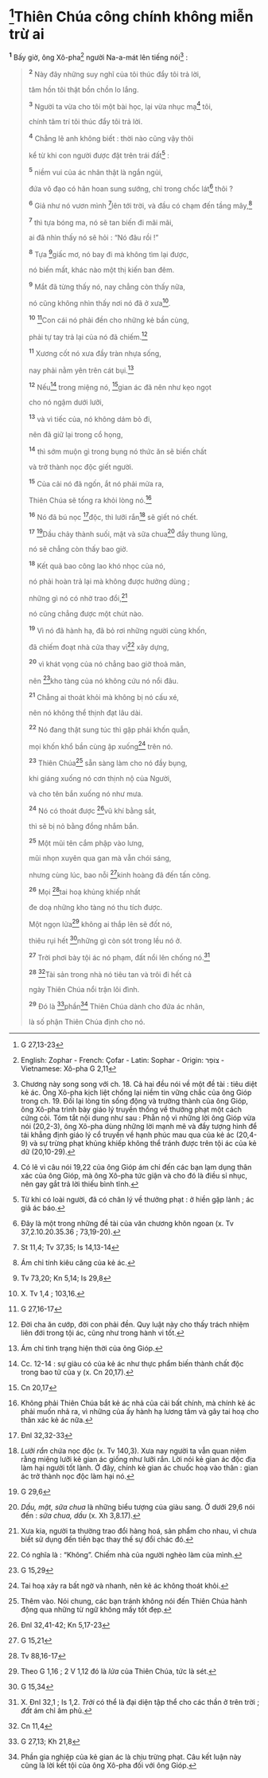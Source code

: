 # [^1@-45047b85-6a87-40e2-aa31-76a499eca410]Thiên Chúa công chính không miễn trừ ai

<sup><b>1</b></sup> Bấy giờ, ông Xô-pha[^20-45047b85-6a87-40e2-aa31-76a499eca410] người Na-a-mát lên tiếng nói[^1-45047b85-6a87-40e2-aa31-76a499eca410] :

> <sup><b>2</b></sup> Này đây những suy nghĩ của tôi thúc đẩy tôi trả lời,
>
> tâm hồn tôi thật bồn chồn lo lắng.
>
> <sup><b>3</b></sup> Người ta vừa cho tôi một bài học, lại vừa nhục mạ[^2-45047b85-6a87-40e2-aa31-76a499eca410] tôi,
>
> chính tâm trí tôi thúc đẩy tôi trả lời.
>
> <sup><b>4</b></sup> Chẳng lẽ anh không biết : thời nào cũng vậy thôi
>
> kể từ khi con người được đặt trên trái đất[^3-45047b85-6a87-40e2-aa31-76a499eca410] :
>
> <sup><b>5</b></sup> niềm vui của ác nhân thật là ngắn ngủi,
>
> đứa vô đạo có hân hoan sung sướng, chỉ trong chốc lát[^4-45047b85-6a87-40e2-aa31-76a499eca410] thôi ?
>
> <sup><b>6</b></sup> Giả như nó vươn mình [^2@-45047b85-6a87-40e2-aa31-76a499eca410]lên tới trời, và đầu có chạm đến tầng mây,[^5-45047b85-6a87-40e2-aa31-76a499eca410]
>
> <sup><b>7</b></sup> thì tựa bóng ma, nó sẽ tan biến đi mãi mãi,
>
> ai đã nhìn thấy nó sẽ hỏi : “Nó đâu rồi !”
>
> <sup><b>8</b></sup> Tựa [^3@-45047b85-6a87-40e2-aa31-76a499eca410]giấc mơ, nó bay đi mà không tìm lại được,
>
> nó biến mất, khác nào một thị kiến ban đêm.
>
> <sup><b>9</b></sup> Mắt đã từng thấy nó, nay chẳng còn thấy nữa,
>
> nó cũng không nhìn thấy nơi nó đã ở xưa[^6-45047b85-6a87-40e2-aa31-76a499eca410].
>
> <sup><b>10</b></sup> [^4@-45047b85-6a87-40e2-aa31-76a499eca410]Con cái nó phải đền cho những kẻ bần cùng,
>
> phải tự tay trả lại của nó đã chiếm.[^7-45047b85-6a87-40e2-aa31-76a499eca410]
>
> <sup><b>11</b></sup> Xương cốt nó xưa đầy tràn nhựa sống,
>
> nay phải nằm yên trên cát bụi.[^8-45047b85-6a87-40e2-aa31-76a499eca410]
>
> <sup><b>12</b></sup> Nếu[^9-45047b85-6a87-40e2-aa31-76a499eca410] trong miệng nó, [^5@-45047b85-6a87-40e2-aa31-76a499eca410]gian ác đã nên như kẹo ngọt
>
> cho nó ngậm dưới lưỡi,
>
> <sup><b>13</b></sup> và vì tiếc của, nó không dám bỏ đi,
>
> nên đã giữ lại trong cổ họng,
>
> <sup><b>14</b></sup> thì sớm muộn gì trong bụng nó thức ăn sẽ biến chất
>
> và trở thành nọc độc giết người.
>
> <sup><b>15</b></sup> Của cải nó đã ngốn, ắt nó phải mửa ra,
>
> Thiên Chúa sẽ tống ra khỏi lòng nó.[^10-45047b85-6a87-40e2-aa31-76a499eca410]
>
> <sup><b>16</b></sup> Nó đã bú nọc [^6@-45047b85-6a87-40e2-aa31-76a499eca410]độc, thì lưỡi rắn[^11-45047b85-6a87-40e2-aa31-76a499eca410] sẽ giết nó chết.
>
> <sup><b>17</b></sup> [^7@-45047b85-6a87-40e2-aa31-76a499eca410]Dầu chảy thành suối, mật và sữa chua[^12-45047b85-6a87-40e2-aa31-76a499eca410] đầy thung lũng,
>
> nó sẽ chẳng còn thấy bao giờ.
>
> <sup><b>18</b></sup> Kết quả bao công lao khó nhọc của nó,
>
> nó phải hoàn trả lại mà không được hưởng dùng ;
>
> những gì nó có nhờ trao đổi,[^13-45047b85-6a87-40e2-aa31-76a499eca410]
>
> nó cũng chẳng được một chút nào.
>
> <sup><b>19</b></sup> Vì nó đã hành hạ, đã bỏ rơi những người cùng khốn,
>
> đã chiếm đoạt nhà cửa thay vì[^14-45047b85-6a87-40e2-aa31-76a499eca410] xây dựng,
>
> <sup><b>20</b></sup> vì khát vọng của nó chẳng bao giờ thoả mãn,
>
> nên [^8@-45047b85-6a87-40e2-aa31-76a499eca410]kho tàng của nó không cứu nó nổi đâu.
>
> <sup><b>21</b></sup> Chẳng ai thoát khỏi mà không bị nó cấu xé,
>
> nên nó không thể thịnh đạt lâu dài.
>
> <sup><b>22</b></sup> Nó đang thật sung túc thì gặp phải khốn quẫn,
>
> mọi khốn khổ bần cùng ập xuống[^15-45047b85-6a87-40e2-aa31-76a499eca410] trên nó.
>
> <sup><b>23</b></sup> Thiên Chúa[^16-45047b85-6a87-40e2-aa31-76a499eca410] sẵn sàng làm cho nó đầy bụng,
>
> khi giáng xuống nó cơn thịnh nộ của Người,
>
> và cho tên bắn xuống nó như mưa.
>
> <sup><b>24</b></sup> Nó có thoát được [^9@-45047b85-6a87-40e2-aa31-76a499eca410]vũ khí bằng sắt,
>
> thì sẽ bị nỏ bằng đồng nhắm bắn.
>
> <sup><b>25</b></sup> Một mũi tên cắm phập vào lưng,
>
> mũi nhọn xuyên qua gan mà vẫn chói sáng,
>
> nhưng cùng lúc, bao nỗi [^10@-45047b85-6a87-40e2-aa31-76a499eca410]kinh hoàng đã đến tấn công.
>
> <sup><b>26</b></sup> Mọi [^11@-45047b85-6a87-40e2-aa31-76a499eca410]tai hoạ khủng khiếp nhất
>
> đe doạ những kho tàng nó thu tích được.
>
> Một ngọn lửa[^17-45047b85-6a87-40e2-aa31-76a499eca410] không ai thắp lên sẽ đốt nó,
>
> thiêu rụi hết [^12@-45047b85-6a87-40e2-aa31-76a499eca410]những gì còn sót trong lều nó ở.
>
> <sup><b>27</b></sup> Trời phơi bày tội ác nó phạm, đất nổi lên chống nó.[^18-45047b85-6a87-40e2-aa31-76a499eca410]
>
> <sup><b>28</b></sup> [^13@-45047b85-6a87-40e2-aa31-76a499eca410]Tài sản trong nhà nó tiêu tan và trôi đi hết cả
>
> ngày Thiên Chúa nổi trận lôi đình.
>
> <sup><b>29</b></sup> Đó là [^14@-45047b85-6a87-40e2-aa31-76a499eca410]phần[^19-45047b85-6a87-40e2-aa31-76a499eca410] Thiên Chúa dành cho đứa ác nhân,
>
> là số phận Thiên Chúa định cho nó.

[^1-45047b85-6a87-40e2-aa31-76a499eca410]: Chương này song song với ch. 18. Cả hai đều nói về một đề tài : tiêu diệt kẻ ác. Ông Xô-pha kịch liệt chống lại niềm tin vững chắc của ông Gióp trong ch. 19. Đối lại lòng tin sống động và trưởng thành của ông Gióp, ông Xô-pha trình bày giáo lý truyền thống về thưởng phạt một cách cứng cỏi. Tóm tắt nội dung như sau : Phẫn nộ vì những lời ông Gióp vừa nói (20,2-3), ông Xô-pha dùng những lời mạnh mẽ và đầy tượng hình để tái khẳng định giáo lý cổ truyền về hạnh phúc mau qua của kẻ ác (20,4-9) và sự trừng phạt khủng khiếp không thể tránh được trên tội ác của kẻ dữ (20,10-29).

[^2-45047b85-6a87-40e2-aa31-76a499eca410]: Có lẽ vì câu nói 19,22 của ông Gióp ám chỉ đến các bạn lạm dụng thân xác của ông Gióp, mà ông Xô-pha tức giận và cho đó là điều sỉ nhục, nên gay gắt trả lời thiếu bình tĩnh.

[^3-45047b85-6a87-40e2-aa31-76a499eca410]: Từ khi có loài người, đã có chân lý về thưởng phạt : ở hiền gặp lành ; ác giả ác báo.

[^4-45047b85-6a87-40e2-aa31-76a499eca410]: Đây là một trong những đề tài của văn chương khôn ngoan (x. Tv 37,2.10.20.35.36 ; 73,19-20).

[^5-45047b85-6a87-40e2-aa31-76a499eca410]: Ám chỉ tính kiêu căng của kẻ ác.

[^6-45047b85-6a87-40e2-aa31-76a499eca410]: X. Tv 1,4 ; 103,16.

[^7-45047b85-6a87-40e2-aa31-76a499eca410]: Đời cha ăn cướp, đời con phải đền. Quy luật này cho thấy trách nhiệm liên đới trong tội ác, cũng như trong hành vi tốt.

[^8-45047b85-6a87-40e2-aa31-76a499eca410]: Ám chỉ tình trạng hiện thời của ông Gióp.

[^9-45047b85-6a87-40e2-aa31-76a499eca410]: Cc. 12-14 : sự giàu có của kẻ ác như thực phẩm biến thành chất độc trong bao tử của y (x. Cn 20,17).

[^10-45047b85-6a87-40e2-aa31-76a499eca410]: Không phải Thiên Chúa bắt kẻ ác nhả của cải bất chính, mà chính kẻ ác phải muốn nhả ra, vì những của ấy hành hạ lương tâm và gây tai hoạ cho thân xác kẻ ác nữa.

[^11-45047b85-6a87-40e2-aa31-76a499eca410]: _Lưỡi rắn_ chứa nọc độc (x. Tv 140,3). Xưa nay người ta vẫn quan niệm rằng miệng lưỡi kẻ gian ác giống như lưỡi rắn. Lời nói kẻ gian ác độc địa làm hại người tốt lành. Ở đây, chính kẻ gian ác chuốc hoạ vào thân : gian ác trở thành nọc độc làm hại nó.

[^12-45047b85-6a87-40e2-aa31-76a499eca410]: _Dầu, mật, sữa chua_ là những biểu tượng của giàu sang. Ở dưới 29,6 nói đến : _sữa chua, dầu_ (x. Xh 3,8.17).

[^13-45047b85-6a87-40e2-aa31-76a499eca410]: Xưa kia, người ta thường trao đổi hàng hoá, sản phẩm cho nhau, vì chưa biết sử dụng đến tiền bạc thay thế sự đổi chác đó.

[^14-45047b85-6a87-40e2-aa31-76a499eca410]: Có nghĩa là : “Không”. Chiếm nhà của người nghèo làm của mình.

[^15-45047b85-6a87-40e2-aa31-76a499eca410]: Tai hoạ xảy ra bất ngờ và nhanh, nên kẻ ác không thoát khỏi.

[^16-45047b85-6a87-40e2-aa31-76a499eca410]: Thêm vào. Nói chung, các bạn tránh không nói đến Thiên Chúa hành động qua những từ ngữ không mấy tốt đẹp.

[^17-45047b85-6a87-40e2-aa31-76a499eca410]: Theo G 1,16 ; 2 V 1,12 đó là _lửa_ của Thiên Chúa, tức là sét.

[^18-45047b85-6a87-40e2-aa31-76a499eca410]: X. Đnl 32,1 ; Is 1,2. _Trời_ có thể là đại diện tập thể cho các thần ở trên trời ; _đất_ ám chỉ âm phủ.

[^19-45047b85-6a87-40e2-aa31-76a499eca410]: Phần gia nghiệp của kẻ gian ác là chịu trừng phạt. Câu kết luận này cũng là lời kết tội của ông Xô-pha đối với ông Gióp.

[^20-45047b85-6a87-40e2-aa31-76a499eca410]: English: Zophar - French: &#199;ofar - Latin: Sophar - Origin: &#1510;&#64331;&#1508;&#1463;&#1512; - Vietnamese: Xô-pha G 2,11

[^1@-45047b85-6a87-40e2-aa31-76a499eca410]: G 27,13-23

[^2@-45047b85-6a87-40e2-aa31-76a499eca410]: St 11,4; Tv 37,35; Is 14,13-14

[^3@-45047b85-6a87-40e2-aa31-76a499eca410]: Tv 73,20; Kn 5,14; Is 29,8

[^4@-45047b85-6a87-40e2-aa31-76a499eca410]: G 27,16-17

[^5@-45047b85-6a87-40e2-aa31-76a499eca410]: Cn 20,17

[^6@-45047b85-6a87-40e2-aa31-76a499eca410]: Đnl 32,32-33

[^7@-45047b85-6a87-40e2-aa31-76a499eca410]: G 29,6

[^8@-45047b85-6a87-40e2-aa31-76a499eca410]: G 15,29

[^9@-45047b85-6a87-40e2-aa31-76a499eca410]: Đnl 32,41-42; Kn 5,17-23

[^10@-45047b85-6a87-40e2-aa31-76a499eca410]: G 15,21

[^11@-45047b85-6a87-40e2-aa31-76a499eca410]: Tv 88,16-17

[^12@-45047b85-6a87-40e2-aa31-76a499eca410]: G 15,34

[^13@-45047b85-6a87-40e2-aa31-76a499eca410]: Cn 11,4

[^14@-45047b85-6a87-40e2-aa31-76a499eca410]: G 27,13; Kh 21,8
